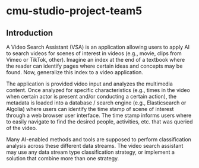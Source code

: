 # cmu-studio-project-team5

## Introduction

A Video Search Assistant (VSA) is an application allowing users to apply AI to search videos for scenes of interest in videos (e.g., movie, clips from Vimeo or TikTok, other).
Imagine an index at the end of a textbook where the reader can identify pages where certain ideas and concepts may be found.
Now, generalize this index to a video application.

The application is provided video input and analyzes the multimedia content.
Once analyzed for specific characteristics (e.g., times in the video when certain actor is present and/or conducting a certain action), the metadata is loaded into a database / search engine (e.g., Elasticsearch or Algolia) where users can identify the time stamp of scene of interest through a web browser user interface.
The time stamp informs users where to easily navigate to find the desired people, activities, etc. that was queried of the video.

Many AI-enabled methods and tools are supposed to perform classification analysis across these different data streams.
The video search assistant may use any data stream type classification strategy, or implement a solution that combine more than one strategy.
